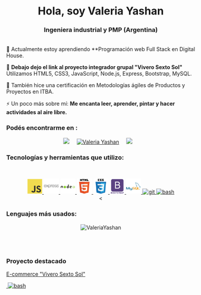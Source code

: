  <h1 align="center">Hola, soy Valeria Yashan</h1>
 
<h3 align="center">Ingeniera industrial y PMP (Argentina)</h3>
<br/>
 🌱 Actualmente estoy aprendiendo **Programación web Full Stack en Digital House.

 🚀 **Debajo dejo el link al proyecto integrador grupal "Vivero Sexto Sol"** Utilizamos HTML5, CSS3, JavaScript, Node.js, Express, Bootstrap, MySQL.

 📌 También hice una certificación en Metodologías ágiles de Productos y Proyectos en ITBA.

 ⚡ Un poco más sobre mí: **Me encanta leer, aprender, pintar y hacer actividades al aire libre.**

<h3 align="left">Podés encontrarme en :</h3>
<p align="left">
  <p align="center">
  <a target="_blank"href="https://www.linkedin.com/in/valeriayashan/"><img src="https://img.shields.io/badge/linkedin-%230077B5.svg?&style=for-the-badge&logo=linkedin&logoColor=white alt="Valeria Yashan" /></a>&nbsp;&nbsp;&nbsp;&nbsp;
  <a href="mailto:valeriayashan@gmail.com"><img src="https://img.shields.io/badge/gmail-%23D14836.svg?&style=for-the-badge&logo=gmail&logoColor=white" alt="Valeria Yashan" /></a>&nbsp;&nbsp;&nbsp;&nbsp;
    <a href="https://github.com/ValeriaYashan"><img src="https://img.shields.io/badge/GitHub-%23181717?style=for-the-badge&logo=GitHub&logoColor=white alt="Valeria Yashan" /></a>&nbsp;&nbsp;&nbsp;&nbsp;
</p>
</p>
    

<h3 align="left">Tecnologías y herramientas que utilizo:</h3>
<br/>
<p align="center"> 
  <!–– JS ––>
  <a href="https://developer.mozilla.org/en-US/docs/Web/JavaScript" target="_blank" data-bs-toggle="tooltip" title="JavaScript"> <img src="https://raw.githubusercontent.com/devicons/devicon/master/icons/javascript/javascript-original.svg" alt="javascript" width="40" height="40"/> </a>
  <!–– EXPRESS JS ––>
    <a href="https://expressjs.com" target="_blank" data-bs-toggle="tooltip" title="ExpressJS"> <img src="https://raw.githubusercontent.com/devicons/devicon/master/icons/express/express-original-wordmark.svg" alt="express" width="40" height="40"/> </a>
  <!–– NODE JS ––>
    <a href="https://nodejs.org" target="_blank" data-bs-toggle="tooltip" title="NodeJS"> <img src="https://raw.githubusercontent.com/devicons/devicon/master/icons/nodejs/nodejs-original-wordmark.svg" alt="nodejs" width="40" height="40"/> </a> 
  <!–– HTML ––>
   <a href="https://www.w3.org/html/" target="_blank" data-bs-toggle="tooltip" title="HTML5"> <img src="https://raw.githubusercontent.com/devicons/devicon/master/icons/html5/html5-original-wordmark.svg" alt="html5" width="40" height="40"/> </a>
  <!–– CSS ––>
    <a href="https://www.w3schools.com/css/" target="_blank" data-bs-toggle="tooltip" title="CSS3"> <img src="https://raw.githubusercontent.com/devicons/devicon/master/icons/css3/css3-original-wordmark.svg" alt="css3" width="40" height="40"/> </a>
   <!–– BOOTSTRAP ––>
<a href="https://getbootstrap.com" target="_blank" data-bs-toggle="tooltip" title="Bootstrap"> <img src="https://raw.githubusercontent.com/devicons/devicon/master/icons/bootstrap/bootstrap-plain-wordmark.svg" alt="bootstrap" width="40" height="40"/> 
    <!–– MYSQL ––>
  <a href="https://www.mysql.com/" target="_blank" data-bs-toggle="tooltip" title="MySQL"> <img src="https://raw.githubusercontent.com/devicons/devicon/master/icons/mysql/mysql-original-wordmark.svg" alt="mysql" width="40" height="40"/> </a> 
  <!–– GIT ––>
  <a href="https://git-scm.com/" target="_blank" data-bs-toggle="tooltip" title="GIT"> <img src="https://www.vectorlogo.zone/logos/git-scm/git-scm-icon.svg" alt="git" width="40" height="40"/> </a>
  <!–– BASH ––>
  <a href="https://www.gnu.org/software/bash/" target="_blank" data-bs-toggle="tooltip" title="Bash"> <img src="https://www.vectorlogo.zone/logos/gnu_bash/gnu_bash-icon.svg" alt="bash" width="40" height="40"/> </a>
<br/>
<<h3 align="left">Lenguajes más usados:</h3>
<p align="center"> <img align="center" src="https://github-readme-stats.vercel.app/api/top-langs?username=ValeriaYashan&show_icons=true&locale=en&layout=compact&theme=tokyonight" alt="ValeriaYashan" /></p>
<br/>
<br/>
<h3 align="left">Proyecto destacado</h3>
<p align="center"> <a href="https://sexto-sol.herokuapp.com/>   target="_blank"><p>E-commerce "Vivero Sexto Sol"</p><img align="center"> <img src="https://www.vectorlogo.zone/logos/broccolijs/broccolijs-icon.svg" alt="bash" width="40" height="40"/> </a>
</p>
</p>
